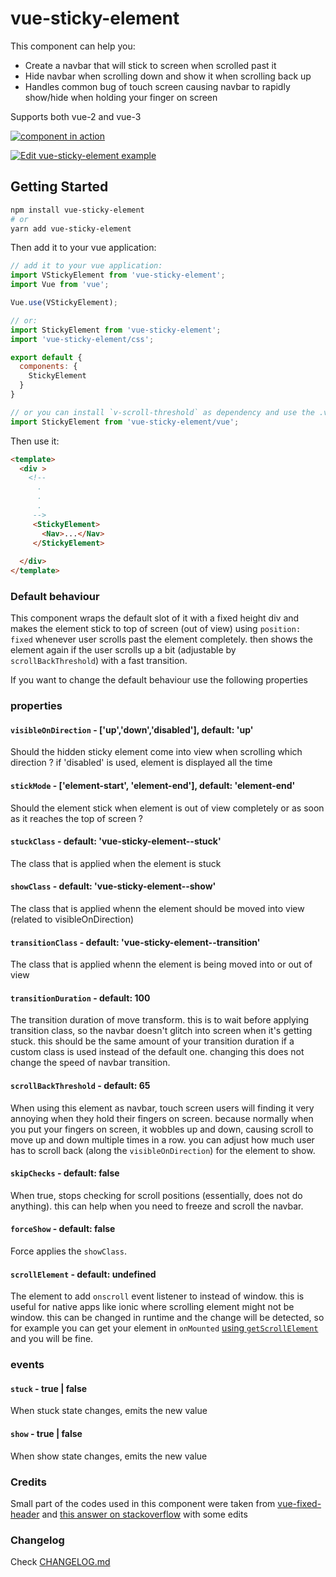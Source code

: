 # vue-sticky-element

This component can help you:

- Create a navbar that will stick to screen when scrolled past it
- Hide navbar when scrolling down and show it when scrolling back up
- Handles common bug of touch screen causing navbar to rapidly show/hide when holding your finger on screen

Supports both vue-2 and vue-3

[![component in action](https://thumbs.gfycat.com/SerpentinePortlyCow-size_restricted.gif)](https://gfycat.com/serpentineportlycow)

[![Edit vue-sticky-element example](https://codesandbox.io/static/img/play-codesandbox.svg)](https://codesandbox.io/s/vue-sticky-element-vue3-dzpd13?fontsize=14&hidenavigation=1&theme=dark)

## Getting Started

```bash
npm install vue-sticky-element
# or 
yarn add vue-sticky-element
```

Then add it to your vue application:

```js
// add it to your vue application:
import VStickyElement from 'vue-sticky-element';
import Vue from 'vue';

Vue.use(VStickyElement);

// or:
import StickyElement from 'vue-sticky-element';
import 'vue-sticky-element/css';

export default {
  components: {
    StickyElement
  }
}

// or you can install `v-scroll-threshold` as dependency and use the .vue import:
import StickyElement from 'vue-sticky-element/vue';
```

Then use it:

```html
<template>
  <div > 
    <!-- 
      .
      .
      .
     -->
     <StickyElement> 
       <Nav>...</Nav>
     </StickyElement>
    
  </div>
</template>
```

### Default behaviour

This component wraps the default slot of it with a fixed height div and makes the element stick to top of screen (out of view) using `position: fixed` whenever user scrolls past the element completely. then shows the element again if the user scrolls up a bit (adjustable by `scrollBackThreshold`) with a fast transition.

If you want to change the default behaviour use the following properties

### properties

#### `visibleOnDirection` - ['up','down','disabled'], default: 'up'

Should the hidden sticky element come into view when scrolling which direction ? if 'disabled' is used, element is displayed all the time

#### `stickMode` - ['element-start', 'element-end'], default: 'element-end'

Should the element stick when element is out of view completely or as soon as it reaches the top of screen ?

#### `stuckClass` - default: 'vue-sticky-element--stuck'

The class that is applied when the element is stuck

#### `showClass` - default: 'vue-sticky-element--show'

The class that is applied whenn the element should be moved into view (related to visibleOnDirection)

#### `transitionClass` - default: 'vue-sticky-element--transition'

The class that is applied whenn the element is being moved into or out of view

#### `transitionDuration` - default: 100

The transition duration of move transform. this is to wait before applying transition class, so the navbar doesn't glitch into screen when it's getting stuck.
this should be the same amount of your transition duration if a custom class is used instead of the default one. changing this does not change the speed of navbar transition.

#### `scrollBackThreshold` - default: 65

When using this element as navbar, touch screen users will finding it very annoying when they hold their fingers on screen.
because normally when you put your fingers on screen, it wobbles up and down, causing scroll to move up and down multiple times in a row.
you can adjust how much user has to scroll back (along the `visibleOnDirection`) for the element to show.

#### `skipChecks` - default: false

When true, stops checking for scroll positions (essentially, does not do anything). this can help when you need to freeze and scroll the navbar.

#### `forceShow` - default: false

Force applies the `showClass`.

#### `scrollElement` - default: undefined

The element to add `onscroll` event listener to instead of window. this is useful for native apps like ionic where scrolling element might not be window. this can be changed in runtime and the change will be detected, so for example you can get your element in `onMounted` [using `getScrollElement`](https://ionicframework.com/docs/api/content#getscrollelement) and you will be fine.

### events

#### `stuck` - true | false

When stuck state changes, emits the new value

#### `show` - true | false

When show state changes, emits the new value

### Credits

Small part of the codes used in this component were taken from [vue-fixed-header](https://www.npmjs.com/package/vue-fixed-header) and [this answer on stackoverflow](https://stackoverflow.com/questions/51065172/how-can-i-duplicate-slots-within-a-vuejs-render-function) with some edits

### Changelog

Check [CHANGELOG.md](https://github.com/jd1378/vue-sticky-element/blob/master/CHANGELOG.md)
